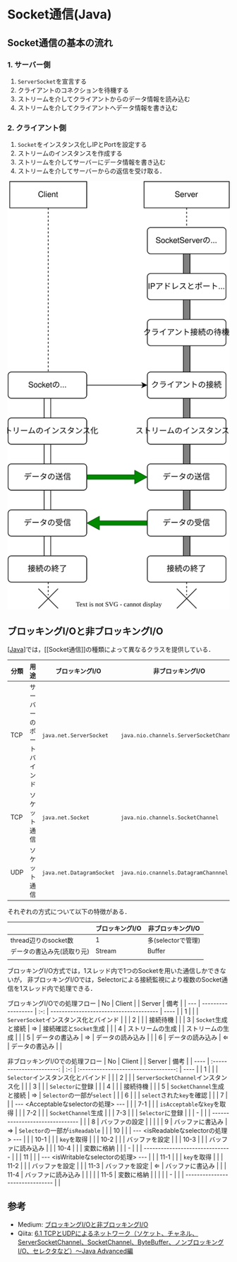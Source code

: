 # Socket通信(Java)

## Socket通信の基本の流れ
### 1. サーバー側
1. `ServerSocket`を宣言する
2. クライアントのコネクションを待機する
3. ストリームを介してクライアントからのデータ情報を読み込む
4. ストリームを介してクライアントへデータ情報を書き込む

### 2. クライアント側
1. `Socket`をインスタンス化しIPとPortを設定する
2. ストリームのインスタンスを作成する
3. ストリームを介してサーバーにデータ情報を書き込む
4. ストリームを介してサーバーからの返信を受け取る．

![image](./Socket通信(Java)のフロー.dio.svg)

## ブロッキングI/Oと非ブロッキングI/O
[[Java]]では，[[Socket通信]]の種類によって異なるクラスを提供している．

| 分類 | 用途                     | ブロッキングI/O           | 非ブロッキングI/O                       |
| ---- | ------------------------ | ------------------------- | --------------------------------------- |
| TCP  | サーバーのポートバインド | `java.net.ServerSocket`   | `java.nio.channels.ServerSocketChannel` |
| TCP  | ソケット通信             | `java.net.Socket`         | `java.nio.channels.SocketChannel`       |
| UDP  | ソケット通信             | `java.net.DatagramSocket` | `java.nio.cnannels.DatagramChannnel`    |

それぞれの方式について以下の特徴がある．

|                            | ブロッキングI/O | 非ブロッキングI/O  |
| -------------------------- | --------------- | ------------------ |
| thread辺りのsocket数       | 1               | 多(selectorで管理) |
| データの書込み先(読取り元) | Stream          | Buffer             |
|                            |                 |                    |

ブロッキングI/O方式では，1スレッド内で1つのSocketを用いた通信しかできないが，
非ブロッキングI/Oでは，Selectorによる接続監視により複数のSocket通信を1スレッド内で処理できる．

ブロッキングI/Oでの処理フロー
| No  | Client             |     | Server                                 | 備考 |
| --- | ------------------ | :-: | -------------------------------------- | ---- |
| 1   |                    |     | `ServerSocket`インスタンス化とバインド |      |
| 2   |                    |     | 接続待機                               |      |
| 3   | `Socket`生成と接続 |  ⇒  | 接続確認と`Socket`生成                 |      |
| 4   | ストリームの生成   |     | ストリームの生成                       |      |
| 5   | データの書込み     |  ⇒  | データの読み込み                       |      |
| 6   | データの読み込み   |  ⇐  | データの書込み                         |      |

非ブロッキングI/Oでの処理フロー
| No   |          Client           |     |                Server                | 備考 |
| ---- | :-----------------------: | :-: | :----------------------------------: | ---- |
| 1    |                           |     |  `Selector`インスタンス化とバインド  |      |
| 2    |                           |     | `ServerSocketChannel`インスタンス化  |      |
| 3    |                           |     |           `Selector`に登録           |      |
| 4    |                           |     |               接続待機               |      |
| 5    | `SocketChannel`生成と接続 |  ⇒  |      `Selector`の一部が`select`      |      |
| 6    |                           |     |      `select`された`key`を確認       |      |
| 7    |                           |     | --- <Acceptableなselectorの処理> --- |      |
| 7-1  |                           |     |     `isAcceptable`な`key`を取得      |      |
| 7-2  |                           |     |         `SocketChannel`生成          |      |
| 7-3  |                           |     |           `Selector`に登録           |      |
| -    |                           |     |   -------------------------------    |      |
| 8    |      バッファの設定       |     |                                      |      |
| 9    |     バッファに書込み      |  ⇒  |    `Selector`の一部が`isReadable`    |      |
| 10   |                           |     | --- <isReadableなselectorの処理> --- |      |
| 10-1 |                           |     |             `key`を取得              |      |
| 10-2 |                           |     |            バッファを設定            |      |
| 10-3 |                           |     |          バッファに読み込み          |      |
| 10-4 |                           |     |              変数に格納              |      |
| -    |                           |     |   -------------------------------    |      |
| 11   |                           |     | --- <isWritableなselectorの処理> --- |      |
| 11-1 |                           |     |             `key`を取得              |      |
| 11-2 |                           |     |            バッファを設定            |      |
| 11-3 |      バッファを設定       |  ⇐  |           バッファに書込み           |      |
| 11-4 |    バッファに読み込み     |     |                                      |      |
| 11-5 |        変数に格納         |     |                                      |      |
| -    |                           |     |   -------------------------------    |      |



## 参考
- Medium: [ブロッキングI/Oと非ブロッキングI/O](https://medium.com/coderscorner/tale-of-client-server-and-socket-a6ef54a74763)
- Qiita: [6.1 TCPとUDPによるネットワーク（ソケット、チャネル、ServerSocketChannel、SocketChannel、ByteBuffer、ノンブロッキングI/O、セレクタなど）～Java Advanced編](https://qiita.com/KenyaSaitoh/items/b9f8b3d188cc67c62da1)

[//begin]: # "Autogenerated link references for markdown compatibility"
[Java]: Java.md "Java"
[//end]: # "Autogenerated link references"